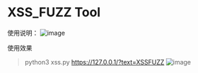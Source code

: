 # XSS_FUZZ Tool

使用说明：
![image](https://user-images.githubusercontent.com/39295496/115241320-43654580-a153-11eb-9e73-55a09a6087cc.png)


使用效果
> python3 xss.py https://127.0.0.1/?text=XSSFUZZ
![image](https://user-images.githubusercontent.com/39295496/115241881-e61dc400-a153-11eb-9717-77662a5439aa.png)
